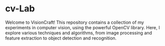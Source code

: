 # cv-Lab
Welcome to VisionCraft! This repository contains a collection of my experiments in computer vision, using the powerful OpenCV library. Here, I explore various techniques and algorithms, from image processing and feature extraction to object detection and recognition.  
